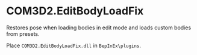 # COM3D2.EditBodyLoadFix
Restores pose when loading bodies in edit mode and loads custom bodies from presets.

Place `COM3D2.EditBodyLoadFix.dll` in `BepInEx\plugins`.
